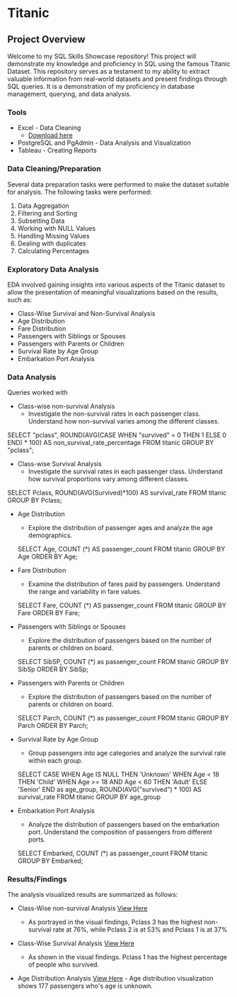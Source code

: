# Titanic
## Project Overview
Welcome to my SQL Skills Showcase repository! This project will demonstrate my knowledge and proficiency in SQL using the famous Titanic Dataset. This repository serves as a testament to my ability to extract valuable information from real-world datasets and present findings through SQL queries. It is a demonstration of my proficiency in database management, querying, and data analysis.
### Tools
- Excel - Data Cleaning 
  - [Download here](https://www.kaggle.com/datasets/shuofxz/titanic-machine-learning-from-disaster/download?datasetVersionNumber=1) 
- PostgreSQL and PgAdmin - Data Analysis and Visualization
- Tableau - Creating Reports

### Data Cleaning/Preparation

Several data preparation tasks were performed to make the dataset suitable for analysis. The following tasks were performed:
1.	Data Aggregation
2.	Filtering and Sorting
3.	Subsetting Data
4.	Working with NULL Values
5.	Handling Missing Values
6.	Dealing with duplicates
7.	Calculating Percentages
   
### Exploratory Data Analysis

EDA involved gaining insights into various aspects of the Titanic dataset to allow the presentation of meaningful visualizations based on the results, such as:

- Class-Wise Survival and Non-Survival Analysis
- Age Distribution
- Fare Distribution
- Passengers with Siblings or Spouses
- Passengers with Parents or Children
- Survival Rate by Age Group
- Embarkation Port Analysis

### Data Analysis
Queries worked with

- Class-wise non-survival Analysis
    - Investigate the non-survival rates in each passenger class. Understand how non-survival varies among the different classes.
      
SELECT "pclass",
	ROUND(AVG(CASE WHEN "survived" = 0
THEN 1 ELSE 0 END) * 100) AS
non_survival_rate_percentage
FROM titanic
GROUP BY "pclass";

- Class-wise Survival Analysis
   - Investigate the survival rates in each passenger class. Understand how survival proportions vary among different classes.

SELECT Pclass, ROUND(AVG(Survived)*100) AS survival_rate
FROM titanic GROUP BY Pclass;

- Age Distribution
  - Explore the distribution of passenger ages and analyze the age demographics.
    
  SELECT Age, COUNT (*) AS passenger_count
  FROM titanic GROUP BY Age ORDER BY Age;

- Fare Distribution
   - Examine the distribution of fares paid by passengers. Understand the range and variability in fare values.
     
  SELECT Fare, COUNT (*) AS
  passenger_count
  FROM titanic
  GROUP BY Fare
  ORDER BY Fare;

- Passengers with Siblings or Spouses
  - Explore the distribution of passengers based on the number of parents or children on board.
    
  SELECT SibSP, COUNT (*) as passenger_count
  FROM titanic GROUP BY SibSp ORDER BY SibSp;

- Passengers with Parents or Children
  - Explore the distribution of passengers based on the number of parents or children on board.
    
  SELECT Parch, COUNT (*) as passenger_count FROM titanic
  GROUP BY Parch ORDER BY Parch;

- Survival Rate by Age Group
  - Group passengers into age categories and analyze the survival rate within each group.
    
  SELECT
    CASE
	WHEN Age IS NULL THEN 'Unknown'
      WHEN Age < 18 THEN 'Child'
      WHEN Age >= 18 AND Age < 60
  THEN 'Adult'
      ELSE 'Senior'
    END as age_group,
    ROUND(AVG("survived") * 100)
	AS survival_rate
  FROM titanic
  GROUP BY age_group

- Embarkation Port Analysis
  - Analyze the distribution of passengers based on the embarkation port. Understand the composition of passengers from different ports.

  SELECT Embarked, COUNT (*) as
  passenger_count
  FROM titanic
  GROUP BY Embarked;

### Results/Findings

The analysis visualized results are summarized as follows:
- Class-Wise non-survival Analysis [View Here](https://public.tableau.com/views/Class-WiseNon-SurvivalRate/Sheet2?:language=en-US&:display_count=n&:origin=viz_share_link)
  	- As portrayed in the visual findings, Pclass 3 has the highest non-survival rate at 76%, while Pclass 2 is at 53% and Pclass 1 is at 37%
  	  
- Class-Wise Survival Analysis [View Here](https://public.tableau.com/views/Class-WiseSurvivalAnalysis/Class-WiseSurvivalAnalysis?:language=en-US&:display_count=n&:origin=viz_share_link)
  	- As shown in the visual findings. Pclass 1 has the highest percentage of people who survived.
 
- Age Distribution Analysis [View Here](https://public.tableau.com/views/AgeDistribution_17068894085370/AgeDistribution?:language=en-US&:display_count=n&:origin=viz_share_link)
    	- Age distribution visualization shows 177 passengers who's age is unknown.


